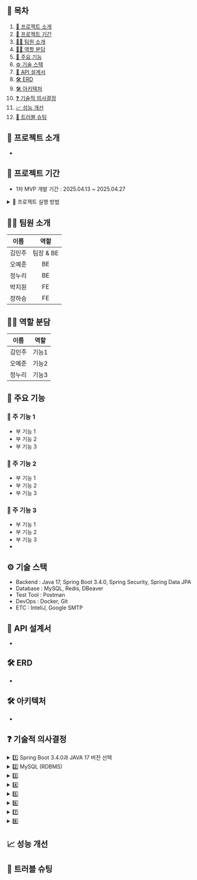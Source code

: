 ## 📖 목차

1. [🔎 프로젝트 소개](#-프로젝트-소개)  
2. [🎯 프로젝트 기간](#-프로젝트-기간)  
3. [🧑‍💻 팀원 소개](#-팀원-소개)  
4. [🧑‍💻 역할 분담](#-역할-분담)  
5. [🚀 주요 기능](#-주요-기능)  
6. [⚙️ 기술 스택](#️-기술-스택)  
7. [📃 API 설계서](#-api-설계서)  
8. [🛠 ERD](#-erd)  
9. [🛠 아키텍처](#-아키텍처)  
10. [❓ 기술적 의사결정](#-기술적-의사결정)  
11. [📈 성능 개선](#-성능-개선)  
12. [🚨 트러블 슈팅](#-트러블-슈팅)  




## 🔎 프로젝트 소개

-
## 🎯 프로젝트 기간
- 1차 MVP 개발 기간 : 2025.04.13 ~ 2025.04.27

<details>
  <summary>🎇 프로젝트 실행 방법</summary>

### 1️⃣ Git Clone
  ```bash
  git clone 
```

### 2️⃣ .env 파일 설정

```
# Docker
MYSQL_ROOT_PASSWORD={데이터베이스 비밀번호}
MYSQL_DATABASE={데이터베이스 이름}

DB_USERNAME={데이터베이스 username}
DB_PASSWORD={username의 비밀번호}

# SMTP
MAIL_USERNAME={SMTP 메일 송신 이메일}
MAIL_PASSWORD={SMTP 메일 송신 비밀번호}

# JWT Secret Key
JWT_SECRET_KEY={JWT KEY값}

# Encryption Secret Key
ENCRYPTION_SECRET_KEY={암호화 KEY값}

# 스프링 데이터베이스 URL
SPRING_DATASOURCE_URL=jdbc:mysql://localhost:3306/{데이터베이스 이름}?useSSL=false&allowPublicKeyRetrieval=true
```

### 3️⃣ Docker 이미지 빌드
``` bash
docker buildx build --platform linux/amd64 -f eureka-server/Dockerfile -t eureka-server:latest . --load
```

### 4️⃣ Docker Compose로 컨테이너 실행
```bash
docker-compose up --build -d
```    
</details>

## 🧑‍💻 팀원 소개

| **이름**    | **역할**        | 
|:-----------:|:---------------:|
| 김민주      | 팀장 & BE       | 
| 오예준      | BE              | 
| 정누리      | BE              | 
| 박지원      | FE              |
| 정하승      | FE              | 


## 🧑‍💻 역할 분담

| **이름**    | **역할**        | 
|:-----------:|:---------------:|
| 김민주      | 기능1              |
| 오예준      | 기능2              | 
| 정누리      | 기능3              | 

## 🚀 주요 기능
### 📌 주 기능 1
- 부 기능 1
- 부 기능 2
- 부 기능 3
### 📌 주 기능 2
- 부 기능 1
- 부 기능 2
- 부 기능 3
### 📌 주 기능 3
- 부 기능 1
- 부 기능 2
- 부 기능 3
-
## ⚙️ 기술 스택
- Backend : Java 17, Spring Boot 3.4.0, Spring Security, Spring Data JPA
- Database : MySQL, Redis, DBeaver
- Test Tool : Postman
- DevOps : Docker, Git
- ETC : InteliJ, Google SMTP

## 📃 API 설계서
-
## 🛠 ERD
-
## 🛠 아키텍처
-

## ❓ 기술적 의사결정

<details>
<summary> 1️⃣ Spring Boot 3.4.0과 JAVA 17 버전 선택</summary>

</details>

<details>
  <summary> 2️⃣ MySQL (RDBMS)</summary>

</details>

<details>

  <summary> 3️⃣ </summary>

</details>

<details>
  <summary> 4️⃣ </summary>

</details>


<details>

  <summary> 5️⃣ </summary>

</details>

<details>
  <summary> 6️⃣ </summary>

</details>

<details>
    <summary> 7️⃣ </summary>

</details>

<details>
      <summary> 8️⃣ </summary>

</details>

## 📈 성능 개선

## 🚨 트러블 슈팅
